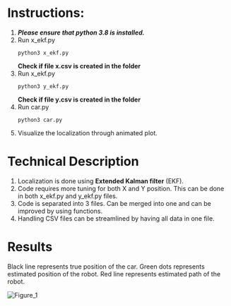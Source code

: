 # Instructions:
1.	***Please ensure that python 3.8 is installed.***
2.	Run x_ekf.py
    ```
    python3 x_ekf.py
    ```
    **Check if file x.csv is created in the folder**
3. Run x_ekf.py
    ```
    python3 y_ekf.py
    ```
    **Check if file y.csv is created in the folder**
4. Run car.py
   ```
   python3 car.py
   ```
5. Visualize the localization through animated plot.

# Technical Description
1. Localization is done using **Extended Kalman filter** (EKF).
2. Code requires more tuning for both X and Y position. This can be done in both x_ekf.py and y_ekf.py files.
3. Code is separated into 3 files. Can be merged into one and can be improved by using functions. 
4. Handling CSV files can be streamlined by having all data in one file.

# Results
Black line represents true position of the car.
Green dots represents estimated position of the robot.
Red line represents estimated path of the robot.

![Figure_1](https://user-images.githubusercontent.com/65588195/130364490-94a9e5be-d7e1-4f7c-b4fd-e1e733bcd0fe.png)
